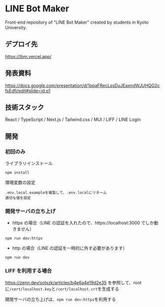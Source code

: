 # LINE Bot Maker

Front-end repository of "LINE Bot Maker" created by students in Kyoto University.

## デプロイ先

https://lbm.vercel.app/

## 発表資料

https://docs.google.com/presentation/d/1ppaFRecLssDuJEaxndWJUHQG2cfsEdfi/edit#slide=id.p1

## 技術スタック

React / TypeScript / Next.js / Tailwind.css / MUI / LIFF / LINE Login

## 開発

### 初回のみ

ライブラリインストール

```
npm install
```

環境変数の設定

```
.env.local.exampleを複製して、.env.localにリネーム
適切な値を設定
```

### 開発サーバの立ち上げ

- https の場合（LINE の認証を入れたので、https://localhost:3000 でしか動きません）

```
npm run dev:https
```

- http の場合（LINE の認証を一時的に外す必要があります）

```
npm run dev
```

### LIFF を利用する場合

https://zenn.dev/sotszk/articles/b4e6a4e19d2e35 を参照して、root に`/cert/localhost.key`と`/cert/localhost.crt`を生成する

開発サーバの立ち上げは、`npm run dev:https`を利用する
